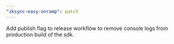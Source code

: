 ```yaml
---
"zksync-easy-onramp": patch
---
```


Add publish flag to release workflow to remove console logs from production build of the sdk.
